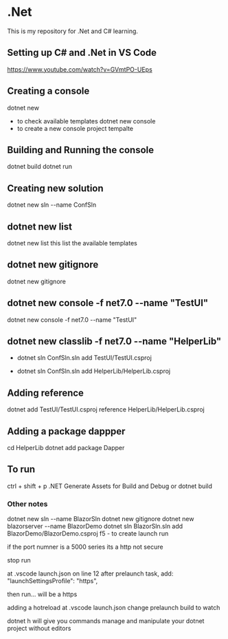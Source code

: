 # .Net
This is my repository for .Net and C# learning.


## Setting up C# and .Net in VS Code
https://www.youtube.com/watch?v=GVmtPO-UEps

## Creating a console
dotnet new
- to check available templates
dotnet new console
- to create a new console project tempalte

## Building and Running the console
dotnet build
dotnet run

## Creating new solution
dotnet new sln --name ConfSln


## dotnet new list
dotnet new list
this list the available templates

## dotnet new gitignore
dotnet new gitignore

## dotnet new console -f net7.0 --name "TestUI"
dotnet new console -f net7.0 --name "TestUI"

## dotnet new classlib -f net7.0 --name "HelperLib"


- dotnet sln ConfSln.sln add TestUI/TestUI.csproj

- dotnet sln ConfSln.sln add HelperLib/HelperLib.csproj


## Adding reference
dotnet add TestUI/TestUI.csproj reference HelperLib/HelperLib.csproj

## Adding a package dappper
cd HelperLib
dotnet add package Dapper

## To  run
ctrl + shift + p
.NET Generate Assets for Build and Debug
or dotnet build



### Other notes

dotnet new sln --name BlazorSln
dotnet new gitignore
dotnet new blazorserver --name BlazorDemo
dotnet sln BlazorSln.sln add BlazorDemo/BlazorDemo.csproj
f5 - to create launch
run

if the port numner is a 5000 series its a http not secure

stop run

at .vscode launch.json
on line 12 after prelaunch task, add:
"launchSettingsProfile": "https",

then run... will be a https


adding a hotreload
at .vscode launch.json
change prelaunch build to watch

dotnet h
will give you commands
manage and manipulate your dotnet project without editors